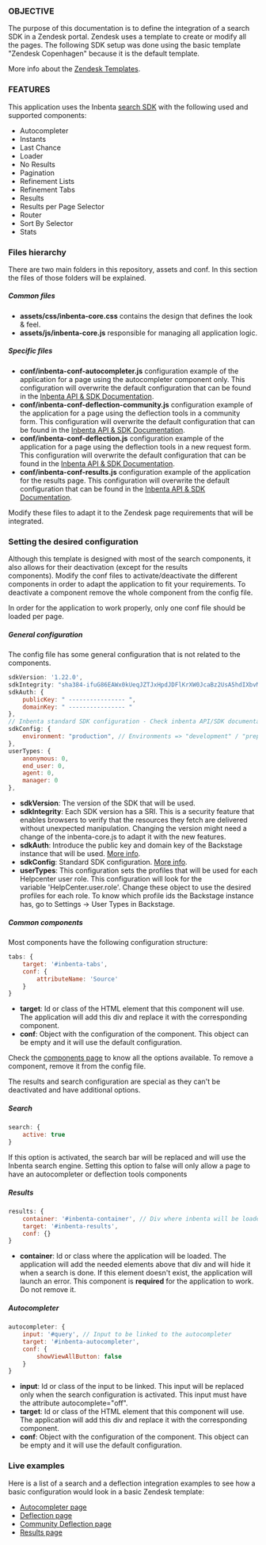 ### OBJECTIVE
The purpose of this documentation is to define the integration of a search SDK in a Zendesk portal. Zendesk uses a template to create or modify all the pages. The following SDK setup was done using the basic template "Zendesk Copenhagen" because it is the default template.

More info about the [Zendesk Templates](https://developer.zendesk.com/apps/docs/help-center-templates/introduction).

### FEATURES
This application uses the Inbenta [search SDK](https://developers.inbenta.io/search/javascript-sdk/sdk-components) with the following used and supported components:

- Autocompleter
- Instants
- Last Chance
- Loader
- No Results
- Pagination
- Refinement Lists
- Refinement Tabs
- Results
- Results per Page Selector
- Router
- Sort By Selector
- Stats

### Files hierarchy
There are two main folders in this repository, assets and conf. In this section the files of those folders will be explained.

##### Common files
- **assets/css/inbenta-core.css** contains the design that defines the look & feel.
- **assets/js/inbenta-core.js** responsible for managing all application logic.

##### Specific files
- **conf/inbenta-conf-autocompleter.js** configuration example of the application for a page using the autocompleter component only. This configuration will overwrite the default configuration that can be found in the [Inbenta API & SDK Documentation](https://developers.inbenta.io/).
- **conf/inbenta-conf-deflection-community.js** configuration example of the application for a page using the deflection tools in a community form. This configuration will overwrite the default configuration that can be found in the [Inbenta API & SDK Documentation](https://developers.inbenta.io/).
- **conf/inbenta-conf-deflection.js** configuration example of the application for a page using the deflection tools in a new request form. This configuration will overwrite the default configuration that can be found in the [Inbenta API & SDK Documentation](https://developers.inbenta.io/).
- **conf/inbenta-conf-results.js** configuration example of the application for the results page. This configuration will overwrite the default configuration that can be found in the [Inbenta API & SDK Documentation](https://developers.inbenta.io/).

Modify these files to adapt it to the Zendesk page requirements that will be integrated.

### Setting the desired configuration
Although this template is designed with most of the search components, it also allows for their deactivation (except for the results components). Modify the conf files to activate/deactivate the different components in order to adapt the application to fit your requirements. To deactivate a component remove the whole component from the config file.

In order for the application to work properly, only one conf file should be loaded per page.

##### General configuration
The config file has some general configuration that is not related to the components.

```javascript
sdkVersion: '1.22.0',
sdkIntegrity: "sha384-ifuG86EAWx0kUeqJZTJxHpdJDFlKrXW0JcaBz2UsA5hdIXbvM9OmBQt6I98payUv",
sdkAuth: {
	publicKey: " ---------------- ",
    domainKey: " ---------------- "
},
// Inbenta standard SDK configuration - Check inbenta API/SDK documentation <https://apidocs.inbenta.io/> for more information
sdkConfig: {
    environment: "production", // Environments => "development" / "preproduction" / "production"
},
userTypes: {
    anonymous: 0,
    end_user: 0,
    agent: 0,
    manager: 0
},
```

- **sdkVersion**: The version of the SDK that will be used. 
- **sdkIntegrity**: Each SDK version has a SRI. This is a security feature that enables browsers to verify that the resources they fetch are delivered without unexpected manipulation. Changing the version might need a change of the inbenta-core.js to adapt it with the new features.
- **sdkAuth**: Introduce the public key and domain key of the Backstage instance that will be used. [More info](https://help.inbenta.io/general/administration/finding-your-api-credentials/).
- **sdkConfig**: Standard SDK configuration. [More info](https://developers.inbenta.io/search/javascript-sdk/sdk-setup#configuration-options).
- **userTypes**: This configuration sets the profiles that will be used for each Helpcenter user role. This configuration will look for the variable 'HelpCenter.user.role'. Change these object to use the desired profiles for each role. To know which profile ids the Backstage instance has, go to Settings -> User Types in Backstage.

##### Common components
Most components have the following configuration structure:
```javascript
tabs: {
	target: '#inbenta-tabs',
	conf: {
		attributeName: 'Source'
	}
}
```

- **target**: Id or class of the HTML element that this component will use. The application will add this div and replace it with the corresponding component.
- **conf**: Object with the configuration of the component. This object can be empty and it will use the default configuration.

Check the [components page](https://developers.inbenta.io/search/javascript-sdk/sdk-components) to know all the options available. To remove a component, remove it from the config file.

The results and search configuration are special as they can't be deactivated and have additional options.

##### Search
```javascript
search: {
	active: true
}
```
If this option is activated, the search bar will be replaced and will use the Inbenta search engine. Setting this option to false will only allow a page to have an autocompleter or deflection tools components

##### Results
```javascript
results: {
	container: '#inbenta-container', // Div where inbenta will be loaded
	target: '#inbenta-results',
	conf: {}
}
```
- **container**: Id or class where the application will be loaded. The application will add the needed elements above that div and will hide it when a search is done. If this element doesn't exist, the application will launch an error. This component is **required** for the application to work. Do not remove it.

##### Autocompleter
```javascript
autocompleter: {
	input: '#query', // Input to be linked to the autocompleter
	target: '#inbenta-autocompleter',
	conf: {
		showViewAllButton: false
	}
}
```
- **input**: Id or class of the input to be linked. This input will be replaced only when the search configuration is activated. This input must have the attribute autocomplete="off".
- **target**: Id or class of the HTML element that this component will use. The application will add this div and replace it with the corresponding component.
- **conf**: Object with the configuration of the component. This object can be empty and it will use the default configuration.

### Live examples
Here is a list of a search and a deflection integration examples to see how a basic configuration would look in a basic Zendesk template:

- [Autocompleter page](https://inbenta-ps.zendesk.com/hc/en-us)
- [Deflection page](https://inbenta-ps.zendesk.com/hc/en-us/requests)
- [Community Deflection page](https://inbenta-ps.zendesk.com/hc/en-us/community/posts/new)
- [Results page](https://inbenta-ps.zendesk.com/hc/en-us/search)
